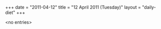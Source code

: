 +++
date = "2011-04-12"
title = "12 April 2011 (Tuesday)"
layout = "daily-diet"
+++


\<no entries\>
